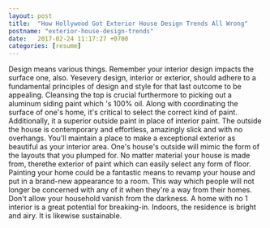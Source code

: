 ```yaml
---
layout: post
title:  "How Hollywood Got Exterior House Design Trends All Wrong"
postname: "exterior-house-design-trends"
date:   2017-02-24 11:17:27 +0700
categories: [resume]
---
```

Design means various things. Remember your interior design impacts the surface one, also. Yesevery design, interior or exterior, should adhere to a fundamental principles of design and style for that last outcome to be appealing. Cleansing the top is crucial furthermore to picking out a aluminum siding paint which 's 100% oil. Along with coordinating the surface of one's home, it's critical to select the correct kind of paint. Additionally, it a superior outside paint in place of interior paint. The outside the house is contemporary and effortless, amazingly slick and with no overhangs. You'll maintain a place to make a exceptional exterior as beautiful as your interior area. One's house's outside will mimic the form of the layouts that you plumped for. No matter material your house is made from, therethe exterior of paint which can easily select any form of floor. Painting your home could be a fantastic means to revamp your house and put in a brand-new appearance to a room. This way which people will not longer be concerned with any of it when they're a way from their homes. Don't allow your household vanish from the darkness. A home with no 1 interior is a great potential for breaking-in. Indoors, the residence is bright and airy. It is likewise sustainable.
